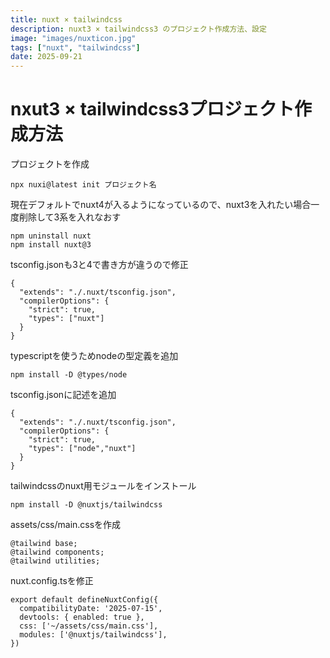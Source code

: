 ```yaml
---
title: nuxt × tailwindcss
description: nuxt3 × tailwindcss3 のプロジェクト作成方法、設定
image: "images/nuxticon.jpg"
tags: ["nuxt", "tailwindcss"]
date: 2025-09-21
---
```


# nxut3 × tailwindcss3プロジェクト作成方法

プロジェクトを作成
```
npx nuxi@latest init プロジェクト名
```

現在デフォルトでnuxt4が入るようになっているので、nuxt3を入れたい場合一度削除して3系を入れなおす
```
npm uninstall nuxt
npm install nuxt@3
```

tsconfig.jsonも3と4で書き方が違うので修正
```
{
  "extends": "./.nuxt/tsconfig.json",
  "compilerOptions": {
    "strict": true,
    "types": ["nuxt"]
  }
}
```

typescriptを使うためnodeの型定義を追加
```
npm install -D @types/node
```

tsconfig.jsonに記述を追加
```
{
  "extends": "./.nuxt/tsconfig.json",
  "compilerOptions": {
    "strict": true,
    "types": ["node","nuxt"]
  }
}
```

tailwindcssのnuxt用モジュールをインストール
```
npm install -D @nuxtjs/tailwindcss
```

assets/css/main.cssを作成
```
@tailwind base;
@tailwind components;
@tailwind utilities;
```

nuxt.config.tsを修正
```
export default defineNuxtConfig({
  compatibilityDate: '2025-07-15',
  devtools: { enabled: true },
  css: ['~/assets/css/main.css'],
  modules: ['@nuxtjs/tailwindcss'],
})
```